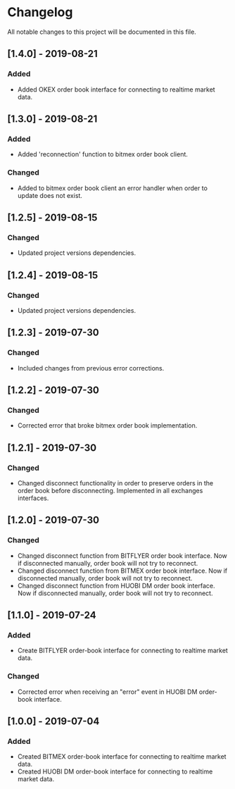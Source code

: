 # Changelog
All notable changes to this project will be documented in this file.

## [1.4.0] - 2019-08-21
### Added 
- Added OKEX order book interface for connecting to realtime market data.

## [1.3.0] - 2019-08-21
### Added 
- Added 'reconnection' function to bitmex order book client.

### Changed
- Added to bitmex order book client an error handler when order to update does not exist.

## [1.2.5] - 2019-08-15
### Changed
- Updated project versions dependencies.

## [1.2.4] - 2019-08-15
### Changed
- Updated project versions dependencies.

## [1.2.3] - 2019-07-30
### Changed
- Included changes from previous error corrections.

## [1.2.2] - 2019-07-30
### Changed
- Corrected error that broke bitmex order book implementation.

## [1.2.1] - 2019-07-30
### Changed
- Changed disconnect functionality in order to preserve orders in the order book before disconnecting. Implemented in all exchanges interfaces.

## [1.2.0] - 2019-07-30
### Changed
- Changed disconnect function from BITFLYER order book interface. Now if disconnected manually, order book will not try to reconnect.
- Changed disconnect function from BITMEX order book interface. Now if disconnected manually, order book will not try to reconnect.
- Changed disconnect function from HUOBI DM order book interface. Now if disconnected manually, order book will not try to reconnect.

## [1.1.0] - 2019-07-24
### Added
- Create BITFLYER order-book interface for connecting to realtime market data.

### Changed
- Corrected error when receiving an "error" event in HUOBI DM order-book interface.

## [1.0.0] - 2019-07-04
### Added
- Created BITMEX order-book interface for connecting to realtime market data.
- Created HUOBI DM order-book interface for connecting to realtime market data.
